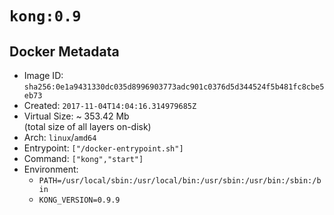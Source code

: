# `kong:0.9`

## Docker Metadata

- Image ID: `sha256:0e1a9431330dc035d8996903773adc901c0376d5d344524f5b481fc8cbe5eb73`
- Created: `2017-11-04T14:04:16.314979685Z`
- Virtual Size: ~ 353.42 Mb  
  (total size of all layers on-disk)
- Arch: `linux`/`amd64`
- Entrypoint: `["/docker-entrypoint.sh"]`
- Command: `["kong","start"]`
- Environment:
  - `PATH=/usr/local/sbin:/usr/local/bin:/usr/sbin:/usr/bin:/sbin:/bin`
  - `KONG_VERSION=0.9.9`
